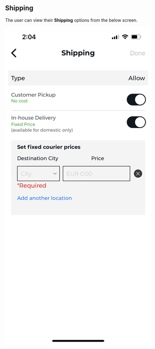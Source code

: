 ## Shipping

The user can view their **Shipping** options from the below screen.

![Shipping](../../images/screenshots/shipping/01.jpg?raw=true "Shipping")
